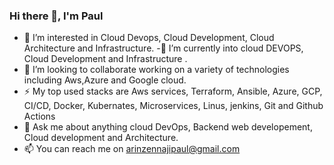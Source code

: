### Hi there 👋, I'm Paul
- 👀 I’m interested in Cloud Devops, Cloud Development, Cloud Architecture and Infrastructure.
-🌱 I’m currently into cloud DEVOPS, Cloud Development and Infrastructure .
- 👯 I’m looking to collaborate working on a variety of technologies including Aws,Azure and Google cloud.
- ⚡ My top used stacks are Aws services, Terraform, Ansible, Azure, GCP, CI/CD, Docker, Kubernates, Microservices, Linus, jenkins, Git and Github Actions
- 💬 Ask me about anything cloud DevOps, Backend web developement, Cloud development and Architecture.
- 📫 You can reach me on arinzennajipaul@gmail.com

